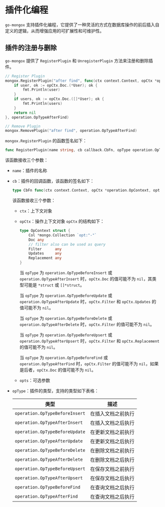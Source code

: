 # 插件化编程
`go-mongox` 支持插件化编程，它提供了一种灵活的方式在数据库操作的前后插入自定义的逻辑，从而增强应用的可扩展性和可维护性。

## 插件的注册与删除
`go-mongox` 提供了 `RegisterPlugin` 和 `UnregisterPlugin` 方法来注册和删除插件。

```go
// Register Plugin
mongox.RegisterPlugin("after find", func(ctx context.Context, opCtx *operation.OpContext, opts ...any) error {
    if user, ok := opCtx.Doc.(*User); ok {
        fmt.Println(user)
    }
    if users, ok := opCtx.Doc.([]*User); ok {
        fmt.Println(users)
    }
    return nil
}, operation.OpTypeAfterFind)

// Remove Plugin
mongox.RemovePlugin("after find", operation.OpTypeAfterFind)
```

`mongox.RegisterPlugin` 的函数签名如下：
```go
func RegisterPlugin(name string, cb callback.CbFn, opType operation.OpType)
```
该函数接收三个参数：
- `name`：插件的名称
- `cb`：插件的回调函数，该函数的签名如下：
    ```go
    type CbFn func(ctx context.Context, opCtx *operation.OpContext, opts ...any) error
    ```
    该函数接收三个参数：
    - `ctx`：上下文对象
    - `opCtx`：操作上下文对象
        `opCtx` 的结构如下：
        ```go
        type OpContext struct {
            Col *mongo.Collection `opt:"-"`
            Doc any
            // filter also can be used as query
            Filter      any
            Updates     any
            Replacement any
        }
        ```
        当 `opType` 为 `operation.OpTypeBeforeInsert` 或 `operation.OpTypeAfterInsert` 时，`opCtx.Doc` 的值可能不为 `nil`，其类型可能是 `*struct` 或 `[]*struct`。
  
        当 `opType` 为 `operation.OpTypeBeforeUpdate` 或 `operation.OpTypeAfterUpdate` 时，`opCtx.Filter` 和 `opCtx.Updates` 的值可能不为 `nil`。
  
        当 `opType` 为 `operation.OpTypeBeforeDelete` 或 `operation.OpTypeAfterDelete` 时，`opCtx.Filter` 的值可能不为 `nil`。
  
        当 `opType` 为 `operation.OpTypeBeforeUpsert` 或 `operation.OpTypeAfterUpsert` 时，`opCtx.Filter` 和 `opCtx.Replacement` 的值可能不为 `nil`。
  
        当 `opType` 为 `operation.OpTypeBeforeFind` 或 `operation.OpTypeAfterFind` 时，`opCtx.Filter` 的值可能不为 `nil`，如果是后者，`opCtx.Doc` 的值可能不为 `nil`。
  
    - `opts`：可选参数
- `opType`：插件的类型，支持的类型如下表格：

    | 类型                             | 描述        | 
    |--------------------------------|-----------|
    | `operation.OpTypeBeforeInsert` | 在插入文档之前执行 |
    | `operation.OpTypeAfterInsert`  | 在插入文档之后执行 |
    | `operation.OpTypeBeforeUpdate` | 在更新文档之前执行 |
    | `operation.OpTypeAfterUpdate`  | 在更新文档之后执行 |
    | `operation.OpTypeBeforeDelete` | 在删除文档之前执行 |
    | `operation.OpTypeAfterDelete`  | 在删除文档之后执行 |
    | `operation.OpTypeBeforeUpsert` | 在保存文档之前执行 |
    | `operation.OpTypeAfterUpsert`  | 在保存文档之后执行 |
    | `operation.OpTypeBeforeFind`   | 在查询文档之后执行 |
    | `operation.OpTypeAfterFind`    | 在查询文档之后执行 |
